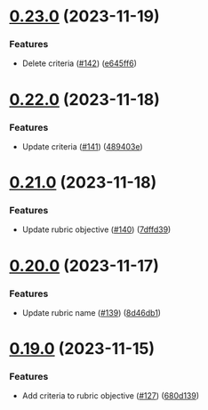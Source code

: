 # [0.23.0](https://github.com/upb-code-labs/react-client/compare/v0.22.0...v0.23.0) (2023-11-19)


### Features

* Delete criteria ([#142](https://github.com/upb-code-labs/react-client/issues/142)) ([e645ff6](https://github.com/upb-code-labs/react-client/commit/e645ff6a47b80df019a165c3434a077cbed07a13))



# [0.22.0](https://github.com/upb-code-labs/react-client/compare/v0.21.0...v0.22.0) (2023-11-18)


### Features

* Update criteria ([#141](https://github.com/upb-code-labs/react-client/issues/141)) ([489403e](https://github.com/upb-code-labs/react-client/commit/489403e541a0158688bdb706c12561f847af7674))



# [0.21.0](https://github.com/upb-code-labs/react-client/compare/v0.20.0...v0.21.0) (2023-11-18)


### Features

* Update rubric objective ([#140](https://github.com/upb-code-labs/react-client/issues/140)) ([7dffd39](https://github.com/upb-code-labs/react-client/commit/7dffd3963c9567327f0ed6eb4838949cf4568853))



# [0.20.0](https://github.com/upb-code-labs/react-client/compare/v0.19.0...v0.20.0) (2023-11-17)


### Features

* Update rubric name ([#139](https://github.com/upb-code-labs/react-client/issues/139)) ([8d46db1](https://github.com/upb-code-labs/react-client/commit/8d46db16ca01d1081e6664d86bcf2b0fac2e4751))



# [0.19.0](https://github.com/upb-code-labs/react-client/compare/v0.18.0...v0.19.0) (2023-11-15)


### Features

* Add criteria to rubric objective ([#127](https://github.com/upb-code-labs/react-client/issues/127)) ([680d139](https://github.com/upb-code-labs/react-client/commit/680d1392404f9aa391f7289f98fa1aa283dae738))



